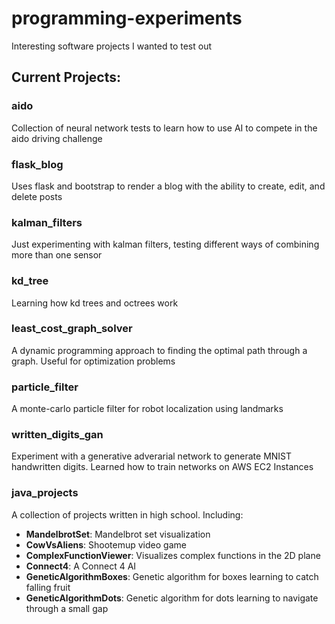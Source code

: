 # programming-experiments
Interesting software projects I wanted to test out

## Current Projects:

### aido
Collection of neural network tests to learn how to use AI to compete in the aido driving challenge

### flask_blog
Uses flask and bootstrap to render a blog with the ability to create, edit, and delete posts

### kalman_filters
Just experimenting with kalman filters, testing different ways of combining more than one sensor

### kd_tree
Learning how kd trees and octrees work

### least_cost_graph_solver
A dynamic programming approach to finding the optimal path through a graph. Useful for optimization problems

### particle_filter
A monte-carlo particle filter for robot localization using landmarks

### written_digits_gan
Experiment with a generative adverarial network to generate MNIST handwritten digits. Learned how to train networks on AWS EC2 Instances

### java_projects
A collection of projects written in high school. Including:
* **MandelbrotSet**: Mandelbrot set visualization
* **CowVsAliens**: Shootemup video game
* **ComplexFunctionViewer**: Visualizes complex functions in the 2D plane
* **Connect4**: A Connect 4 AI
* **GeneticAlgorithmBoxes**: Genetic algorithm for boxes learning to catch falling fruit
* **GeneticAlgorithmDots**: Genetic algorithm for dots learning to navigate through a small gap
